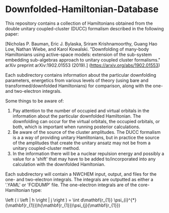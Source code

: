 # Downfolded-Hamiltonian-Database

This repository contains a collection of Hamiltonians obtained from the double 
unitary coupled-cluster (DUCC) formalism described in the following paper:

[Nicholas P. Bauman, Eric J. Bylaska, Sriram Krishnamoorthy, Guang Hao Low, 
Nathan Wiebe, and Karol Kowalski. "Downfolding of many-body Hamiltonians using 
active-space models: extension of the sub-system embedding sub-algebras approach 
to unitary coupled cluster formalisms." arXiv preprint arXiv:1902.01553 (2019).]
(https://arxiv.org/abs/1902.01553)

Each subdirectory contains information about the particular downfolding parameters,
energetics from various levels of theory (using bare and transformed/downfolded 
Hamiltonians) for comparison, along with the one- and two-electron integrals. 

Some things to be aware of:
  1. Pay attention to the number of occupied and virtual orbitals in the 
     information about the particular downfolded Hamiltonian. The downfolding can 
     occur for the virtual orbitals, the occupied orbitals, or both, which is 
     important when running posterior calculations.
  2. Be aware of the source of the cluster amplitudes. The DUCC formalism is a 
     a way of providing unitary Hamlitonians, but in practice the source of the
     amplitudes that create the unitary ansatz may not be from a unitary 
     coupled-cluster method.
  3. In the information there will be a nuclear repulsion energy and possibly a 
     value for a 'shift' that may have to be added to/incorporated into any 
     calculation with the downfolded Hamltonian. 
     
Each subdirectory will contain a NWCHEM input, output, and files for the one- and 
two-electron integrals. The integrals are outputted as either a '.YAML' or 'FCIDUMP'
file. The one-electron integrals are of the core-Hamiltonian type:

\left ( i \left | h \right | j \right ) = \int d\mathbf{r_{1}} \psi_{i}^{*}(\mathbf{r_{1}})h(\mathbf{r_{1}})\psi_{j}(\mathbf{r_{1}})
     
